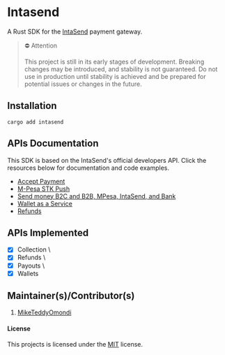 # Intasend 

A Rust SDK for the [IntaSend](https://intasend.com) payment gateway.

> ⛔ Attention 
>
> This project is still in its early stages of development. Breaking changes may be introduced, and stability is not guaranteed. Do not use in production until stability is achieved and be prepared for potential issues or changes in the future.

## Installation

```shell
cargo add intasend
```

## APIs Documentation

This SDK is based on the IntaSend's official developers API. Click the resources below for documentation and code examples.

- [Accept Payment](https://developers.intasend.com/docs/checkout-links)
- [M-Pesa STK Push](https://developers.intasend.com/docs/m-pesa-stk-push)
- [Send money B2C and B2B, MPesa, IntaSend, and Bank](https://developers.intasend.com/docs/send-money)
- [Wallet as a Service](https://developers.intasend.com/docs/wallets)
- [Refunds](https://developers.intasend.com/docs/creating-refunds)

## APIs Implemented

- [x] Collection \
- [x] Refunds \
- [x] Payouts \
- [x] Wallets 

## Maintainer(s)/Contributor(s)

1. [MikeTeddyOmondi](https://github.com/MikeTeddyOmondi)

#### License

This projects is licensed under the [MIT](./LICENSE.md) license.